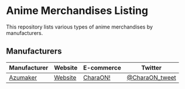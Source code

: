 # Anime Merchandises Listing
This repository lists various types of anime merchandises by manufacturers.

## Manufacturers
| Manufacturer                         | Website                              | E-commerce                          | Twitter                                             |
|--------------------------------------|--------------------------------------|-------------------------------------|-----------------------------------------------------|
| [Azumaker](manufacturer/azumaker.md) | [Website](https://www.azumaker.com/) | [CharaON!](https://www.charaon.jp/) | [@CharaON_tweet](https://twitter.com/CharaON_tweet) |        
